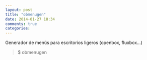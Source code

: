 ```yaml
---
layout: post
title: "obmenugen"
date: 2014-01-27 18:34
comments: true
categories: 
---
```

Generador de menús para escritorios ligeros (openbox, fluxbox...)

>$ obmenugen

